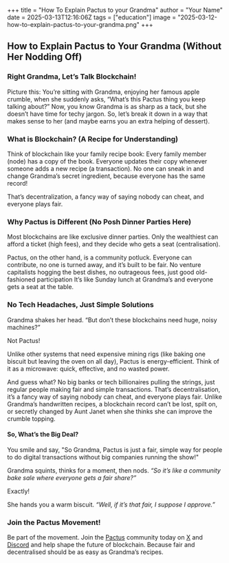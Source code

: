+++
title = "How To Explain Pactus to your Grandma"
author = "Your Name"
date = 2025-03-13T12:16:06Z
tags = ["education"]
image = "2025-03-12-how-to-explain-pactus-to-your-grandma.png"
+++

## How to Explain Pactus to Your Grandma (Without Her Nodding Off)

### Right Grandma, Let’s Talk Blockchain!

Picture this: You’re sitting with Grandma, enjoying her famous apple crumble, when she suddenly asks,
“What’s this Pactus thing you keep talking about?”
Now, you know Grandma is as sharp as a tack, but she doesn’t have time for techy jargon. So, let’s
break it down in a way that makes sense to her (and maybe earns you an extra helping of dessert).

### What is Blockchain? (A Recipe for Understanding)

Think of blockchain like your family recipe book:
Every family member (node) has a copy of the book.
Everyone updates their copy whenever someone adds a new recipe (a transaction).
No one can sneak in and change Grandma’s secret ingredient, because everyone has the same record!

That’s decentralization, a fancy way of saying nobody can cheat, and everyone plays fair.

### Why Pactus is Different (No Posh Dinner Parties Here)

Most blockchains are like exclusive dinner parties. Only the wealthiest can afford a ticket (high fees),
and they decide who gets a seat (centralisation).

Pactus, on the other hand, is a community potluck. Everyone can contribute, no one is turned away, and
it’s built to be fair. No venture capitalists hogging the best dishes, no outrageous fees, just good
old-fashioned participation It’s like Sunday lunch at Grandma’s and everyone gets a seat at the table.

### No Tech Headaches, Just Simple Solutions

Grandma shakes her head. “But don’t these blockchains need huge, noisy machines?”

Not Pactus!

Unlike other systems that need expensive mining rigs (like baking one biscuit but leaving the oven on
all day), Pactus is energy-efficient. Think of it as a microwave: quick, effective, and no wasted power.

And guess what? No big banks or tech billionaires pulling the strings, just regular people making fair
and simple transactions. That’s decentralisation, it’s a fancy way of saying nobody can cheat, and
everyone plays fair. Unlike Grandma’s handwritten recipes, a blockchain record can’t be lost, spilt
on, or secretly changed by Aunt Janet when she thinks she can improve the crumble topping.

#### So, What’s the Big Deal?

You smile and say, "So Grandma, Pactus is just a fair, simple way for people to do digital transactions
without big companies running the show!"

Grandma squints, thinks for a moment, then nods. *“So it’s like a community bake sale where everyone gets*
*a fair share?”*

Exactly!

She hands you a warm biscuit. *“Well, if it’s that fair, I suppose I approve.”*

### Join the Pactus Movement!

Be part of the movement. Join the [Pactus](https://pactus.org/) community today on
[X](https://x.com/pactuschain/) and [Discord](https://discord.com/invite/pactus) and help shape the
future of blockchain. Because fair and decentralised should be as easy as Grandma’s recipes.
